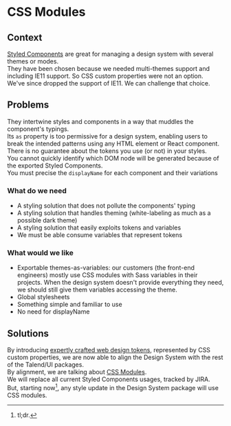 #  CSS Modules

[^1]: tl;dr.

## Context

[Styled Components](https://styled-components.com/) are great for managing a design system with several themes or modes.  
They have been chosen because we needed multi-themes support and including IE11 support. So CSS custom properties were not an option.  
We've since dropped the support of IE11. We can challenge that choice.

## Problems

They intertwine styles and components in a way that muddles the component's typings.  
Its `as` property is too permissive for a design system, enabling users to break the intended patterns using any HTML element or React component.  
There is no guarantee about the tokens you use (or not) in your styles.  
You cannot quickly identify which DOM node will be generated because of the exported Styled Components.  
You must precise the `displayName` for each component and their variations

### What do we need

* A styling solution that does not pollute the components' typing  
* A styling solution that handles theming (white-labeling as much as a possible dark theme)  
* A styling solution that easily exploits tokens and variables  
* We must be able consume variables that represent tokens

### What would we like

* Exportable themes-as-variables: our customers (the front-end engineers) mostly use CSS modules with Sass variables in their projects. When the design system doesn't provide everything they need, we should still give them variables accessing the theme.
* Global stylesheets
* Something simple and familiar to use
* No need for displayName

## Solutions

By introducing [expertly crafted web design tokens](#3528), represented by CSS custom properties, we are now able to align the Design System with the rest of the Talend/UI packages.  
By alignment, we are talking about [CSS Modules](https://github.com/css-modules/css-modules).  
We will replace all current Styled Components usages, tracked by JIRA.  
But, starting now[^1], any style update in the Design System package will use CSS modules.  

